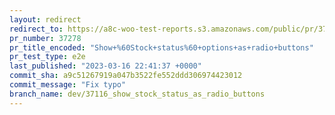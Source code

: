 ```yaml
---
layout: redirect
redirect_to: https://a8c-woo-test-reports.s3.amazonaws.com/public/pr/37278/e2e/index.html
pr_number: 37278
pr_title_encoded: "Show+%60Stock+status%60+options+as+radio+buttons"
pr_test_type: e2e
last_published: "2023-03-16 22:41:37 +0000"
commit_sha: a9c51267919a047b3522fe552ddd306974423012
commit_message: "Fix typo"
branch_name: dev/37116_show_stock_status_as_radio_buttons
---
```

